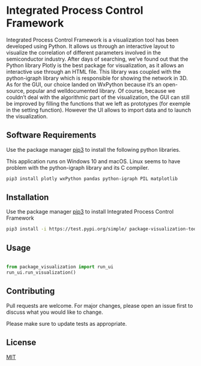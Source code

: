 # Integrated Process Control Framework


Integrated Process Control Framework is a visualization tool has been developed using Python. It allows us through an interactive
layout to visualize the correlation of different parameters involved in the semiconductor
industry.
After days of searching, we’ve found out that the Python library Plotly is the best package for
visualization, as it allows an interactive use through an HTML file. This library was coupled
with the python-igraph library which is responsible for showing the network in 3D.
As for the GUI, our choice landed on WxPython because it’s an open-source, popular and welldocumented library. Of course, because we couldn’t deal with the algorithmic part of the
visualization, the GUI can still be improved by filling the functions that we left as prototypes
(for exemple in the setting function). However the UI allows to import data and to launch the
visualization.

## Software Requirements

Use the package manager [pip3](https://pip.pypa.io/en/stable/) to install the following python libraries.


This application runs on Windows 10 and macOS. Linux seems to have problem with the python-igraph library and its C compiler.
```bash
pip3 install plotly wxPython pandas python-igraph PIL matplotlib
```

## Installation
Use the package manager [pip3](https://pip.pypa.io/en/stable/) to install Integrated Process Control Framework

```bash
pip3 install -i https://test.pypi.org/simple/ package-visualization-tool-PE-emse2020==0.0.4
```

## Usage

```python

from package_visualization import run_ui
run_ui.run_visualization()
```

## Contributing
Pull requests are welcome. For major changes, please open an issue first to discuss what you would like to change.

Please make sure to update tests as appropriate.

## License
[MIT](https://choosealicense.com/licenses/mit/)









